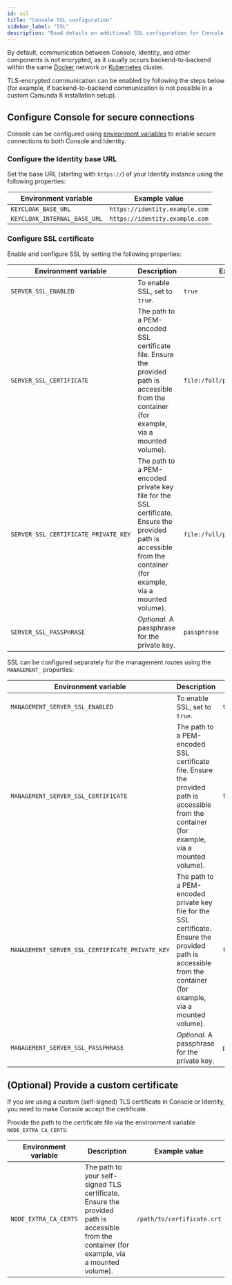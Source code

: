 ```yaml
---
id: ssl
title: "Console SSL configuration"
sidebar_label: "SSL"
description: "Read details on additional SSL configuration for Console."
---
```


By default, communication between Console, Identity, and other components is not encrypted, as it usually occurs backend-to-backend within the same [Docker](/self-managed/setup/deploy/other/docker.md) network or [Kubernetes](/self-managed/setup/install.md) cluster.

TLS-encrypted communication can be enabled by following the steps below (for example, if backend-to-backend communication is not possible in a custom Camunda 8 installation setup).

## Configure Console for secure connections

Console can be configured using [environment variables](/self-managed/console-deployment/configuration/configuration.md#environment-variables) to enable secure connections to both Console and Identity.

### Configure the Identity base URL

Set the base URL (starting with `https://`) of your Identity instance using the following properties:

| Environment variable         | Example value                  |
| ---------------------------- | ------------------------------ |
| `KEYCLOAK_BASE_URL`          | `https://identity.example.com` |
| `KEYCLOAK_INTERNAL_BASE_URL` | `https://identity.example.com` |

### Configure SSL certificate

Enable and configure SSL by setting the following properties:

| Environment variable                 | Description                                                                                                                                                        | Example value                        |
| ------------------------------------ | ------------------------------------------------------------------------------------------------------------------------------------------------------------------ | ------------------------------------ |
| `SERVER_SSL_ENABLED`                 | To enable SSL, set to `true`.                                                                                                                                      | `true`                               |
| `SERVER_SSL_CERTIFICATE`             | The path to a PEM-encoded SSL certificate file. Ensure the provided path is accessible from the container (for example, via a mounted volume).                     | `file:/full/path/to/certificate.pem` |
| `SERVER_SSL_CERTIFICATE_PRIVATE_KEY` | The path to a PEM-encoded private key file for the SSL certificate. Ensure the provided path is accessible from the container (for example, via a mounted volume). | `file:/full/path/to/key.pem`         |
| `SERVER_SSL_PASSPHRASE`              | _Optional._ A passphrase for the private key.                                                                                                                      | `passphrase`                         |

SSL can be configured separately for the management routes using the `MANAGEMENT_` properties:

| Environment variable                            | Description                                                                                                                                                        | Example value                        |
| ----------------------------------------------- | ------------------------------------------------------------------------------------------------------------------------------------------------------------------ | ------------------------------------ |
| `MANAGEMENT_SERVER_SSL_ENABLED`                 | To enable SSL, set to `true`.                                                                                                                                      | `true`                               |
| `MANAGEMENT_SERVER_SSL_CERTIFICATE`             | The path to a PEM-encoded SSL certificate file. Ensure the provided path is accessible from the container (for example, via a mounted volume).                     | `file:/full/path/to/certificate.pem` |
| `MANAGEMENT_SERVER_SSL_CERTIFICATE_PRIVATE_KEY` | The path to a PEM-encoded private key file for the SSL certificate. Ensure the provided path is accessible from the container (for example, via a mounted volume). | `file:/full/path/to/key.pem`         |
| `MANAGEMENT_SERVER_SSL_PASSPHRASE`              | _Optional._ A passphrase for the private key.                                                                                                                      | `passphrase`                         |

## (Optional) Provide a custom certificate

If you are using a custom (self-signed) TLS certificate in Console or Identity, you need to make Console accept the certificate.

Provide the path to the certificate file via the environment variable `NODE_EXTRA_CA_CERTS`:

| Environment variable  | Description                                                                                                                                  | Example value              |
| --------------------- | -------------------------------------------------------------------------------------------------------------------------------------------- | -------------------------- |
| `NODE_EXTRA_CA_CERTS` | The path to your self-signed TLS certificate. Ensure the provided path is accessible from the container (for example, via a mounted volume). | `/path/to/certificate.crt` |
